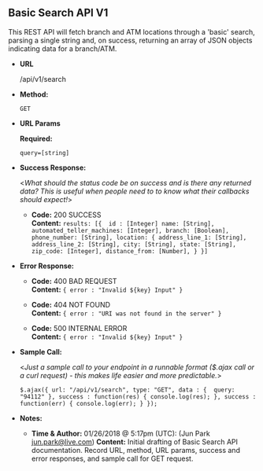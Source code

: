 **Basic Search API V1**
----
  This REST API will fetch branch and ATM locations through a 'basic' search, parsing a single string and, on success, returning an array of JSON objects indicating data for a branch/ATM.

* **URL**

  /api/v1/search

* **Method:**
  
  `GET` 
  
*  **URL Params**

   **Required:**
 
   `query=[string]`

* **Success Response:**
  
  <_What should the status code be on success and is there any returned data? This is useful when people need to to know what their callbacks should expect!_>

  * **Code:** 200 SUCCESS <br />
    **Content:** `results: [{ 
      id : [Integer]
      name: [String],
      automated_teller_machines: [Integer],
      branch: [Boolean],
      phone_number: [String],
      location: {
        address_line_1: [String],
        address_line_2: [String],
        city: [String],
        state: [String],
        zip_code: [Integer],
        distance_from: [Number],
      }
    }]`

 
* **Error Response:**

  * **Code:** 400 BAD REQUEST <br />
    **Content:** `{ error : "Invalid ${key} Input" }`

  * **Code:** 404 NOT FOUND <br />
    **Content:** `{ error : "URI was not found in the server" }`

  * **Code:** 500 INTERNAL ERROR <br />
    **Content:** `{ error : "Invalid ${key} Input" }`


* **Sample Call:**

  <_Just a sample call to your endpoint in a runnable format ($.ajax call or a curl request) - this makes life easier and more predictable._> 

  `$.ajax({
  url: "/api/v1/search",
  type: "GET",
  data : { 
    query: "94112"
  },
  success : function(res) {
    console.log(res);
  },
  success : function(err) {
    console.log(err);
  }
});`


* **Notes:**

  * **Time & Author:** 01/26/2018 @ 5:17pm (UTC): (Jun Park <jun.park@live.com>) 
    **Content:** Initial drafting of Basic Search API documentation. Record URL, method, URL params, success and error responses, and sample call for GET request.